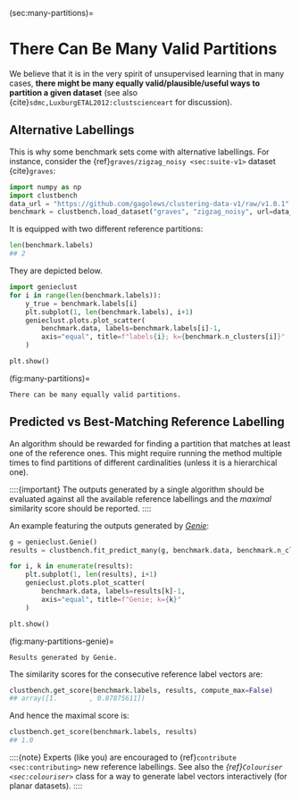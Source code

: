 



(sec:many-partitions)=
# There Can Be Many Valid Partitions

We believe that it is in the very spirit of unsupervised learning
that in many cases, **there might be many equally
valid/plausible/useful ways to partition a given dataset**
(see also {cite}`sdmc,LuxburgETAL2012:clustscienceart` for discussion).


## Alternative Labellings

This is why some benchmark sets come with alternative labellings.
For instance, consider the {ref}`graves/zigzag_noisy <sec:suite-v1>`
dataset {cite}`graves`:



```python
import numpy as np
import clustbench
data_url = "https://github.com/gagolews/clustering-data-v1/raw/v1.0.1"
benchmark = clustbench.load_dataset("graves", "zigzag_noisy", url=data_url)
```

It is equipped with two different reference partitions:



```python
len(benchmark.labels)
## 2
```

They are depicted below.




```python
import genieclust
for i in range(len(benchmark.labels)):
    y_true = benchmark.labels[i]
    plt.subplot(1, len(benchmark.labels), i+1)
    genieclust.plots.plot_scatter(
        benchmark.data, labels=benchmark.labels[i]-1,
        axis="equal", title=f"labels{i}; k={benchmark.n_clusters[i]}"
    )

plt.show()
```

(fig:many-partitions)=
```{figure} many-partitions-figures/many-partitions-1.*
There can be many equally valid partitions.
```



## Predicted vs Best-Matching Reference Labelling

An algorithm should be rewarded for finding a partition
that matches at least one of the reference ones.
This might require running the method multiple times
to find partitions of different cardinalities
(unless it is a hierarchical one).


::::{important}
The outputs generated by a single algorithm
should be evaluated against all the available reference labellings
and the *maximal* similarity score should be reported.
::::




An example featuring the outputs generated by
[*Genie*](https://genieclust.gagolewski.com):



```python
g = genieclust.Genie()
results = clustbench.fit_predict_many(g, benchmark.data, benchmark.n_clusters)

for i, k in enumerate(results):
    plt.subplot(1, len(results), i+1)
    genieclust.plots.plot_scatter(
        benchmark.data, labels=results[k]-1,
        axis="equal", title=f"Genie; k={k}"
    )

plt.show()
```

(fig:many-partitions-genie)=
```{figure} many-partitions-figures/many-partitions-genie-3.*
Results generated by Genie.
```

The similarity scores for the consecutive reference label vectors are:



```python
clustbench.get_score(benchmark.labels, results, compute_max=False)
## array([1.        , 0.87875611])
```

And hence the maximal score is:



```python
clustbench.get_score(benchmark.labels, results)
## 1.0
```


::::{note}
Experts (like you) are encouraged to {ref}`contribute <sec:contributing>`
new reference labellings.
See also the *{ref}`Colouriser <sec:colouriser>`* class
for a way to generate label vectors interactively (for planar datasets).
::::
